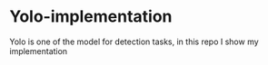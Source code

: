 # Yolo-implementation
Yolo is one of the model for detection tasks, in this repo I show my implementation
